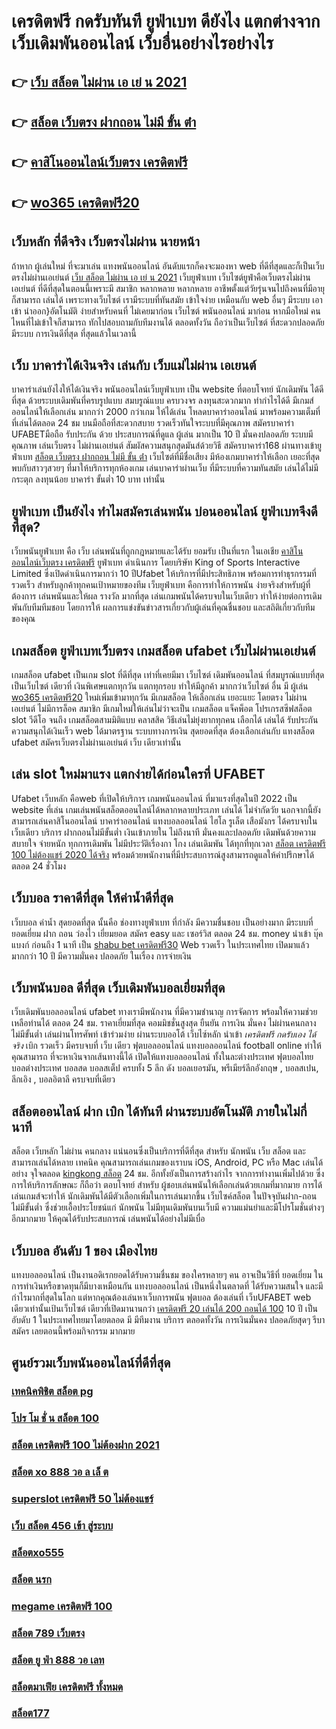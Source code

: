 # เครดิตฟรี กดรับทันที ยูฟ่าเบท ดียังไง แตกต่างจาก เว็บเดิมพันออนไลน์ เว็บอื่นอย่างไรอย่างไร

## 👉 [เว็บ สล็อต ไม่ผ่าน เอ เย่ น 2021](https://mabet.net/)
## 👉 [สล็อต เว็บตรง ฝากถอน ไม่มี ขั้น ต่ํา](https://member.mabet.net/?action=login)
## 👉 [คาสิโนออนไลน์เว็บตรง เครดิตฟรี](https://bio.link/tisawago)
## 👉 [wo365 เครดิตฟรี20](https://mabet.net/20-free-100/)

##  เว็บหลัก  ที่ดีจริง เว็บตรงไม่ผ่าน นายหน้า 

ถ้าหาก ผู้เล่นใหม่ ที่จะมาเล่น แทงพนันออนไลน์ อันดับแรกก็คงจะมองหา web ที่ดีที่สุดและก็เป็นเว็บตรงไม่ผ่านเอเย่นต์   [เว็บ สล็อต ไม่ผ่าน เอ เย่ น 2021](https://member.mabet.net/?action=login)  เว็บยูฟ่าเบท เว็บไซต์ยูฟ่าคือเว็บตรงไม่ผ่านเอเย่นต์  ที่ดีที่สุดในตอนนี้เพราะมี สมาชิก หลากหลาย หลากหลาย อาชีพตั้งแต่วัยรุ่นจนไปถึงคนที่มีอายุก็สามารถ เล่นได้ เพราะทางเว็บไซต์ เรามีระบบที่ทันสมัย  เข้าใจง่าย เหมือนกับ web อื่นๆ มีระบบ เอาเข้า  นำออก}อัตโนมัติ ง่ายสำหรับคนที่ ไม่เคยมาก่อน เว็บไซต์ พนันออนไลน์ มาก่อน หากมือใหม่ คนไหนที่ไม่เข้าใจก็สามารถ ทักไปสอบถามกับทีมงานได้ ตลอดทั้งวัน  ถือว่าเป็นเว็บไซต์ ที่สะดวกปลอดภัย มีระบบ การเงินดีที่สุด ที่สุดแล้วในเวลานี้ 


## เว็บ บาคาร่าได้เงินจริง เล่นกับ เว็บแม่ไม่ผ่าน เอเยนต์

บาคาร่าเล่นยังไงให้ได้เงินจริง พนันออนไลน์เว็บยูฟ่าเบท เป็น website ที่ตอบโจทย์  นักเดิมพัน ได้ดีที่สุด ด้วยระบบเดิมพันที่ครบรูปแบบ สมบรูณ์แบบ ครบวงจร ลงทุนสะดวกมาก  ทำกำไรได้ดี มีเกมส์ออนไลน์ให้เลือกเล่น มากกว่า 2000 กว่าเกม ให้ได้เล่น โหลดบาคาร่าออนไลน์ มาพร้อมความเต็มที่  ที่เล่นได้ตลอด 24 ชม บนมือถือที่สะดวกสบาย รวดเร็วทันใจระบบที่มีคุณภาพ สมัครบาคาร่า UFABETมือถือ รับประกัน ด้วย ประสบการณ์ที่ดูแล ผู้เล่น มากเป็น 10 ปี มั่นคงปลอดภัย ระบบมีคุณภาพ เล่นเว็บตรง ไม่ผ่านเอเย่นต์ สัมผัสความสนุกสุดมันส์ด้วยวิธี สมัครบาคาร่า168 ผ่านทางเข้ายูฟ่าเบท  [สล็อต เว็บตรง ฝากถอน ไม่มี ขั้น ต่ํา](https://bio.link/tisawago) เว็บไซต์ที่มีชื่อเสียง มีห้องเกมบาคาร่าให้เลือก เยอะที่สุด พบกับสาวๆสวยๆ ที่มาให้บริการทุกห้องเกม เล่นบาคาร่าผ่านเว็บ ที่มีระบบที่ความทันสมัย เล่นได้ไม่มี กระตุก  ลงทุนน้อย บาคาร่า ขั้นต่ำ 10 บาท เท่านั้น


## ยูฟ่าเบท เป็นยังไง ทำไมสมัครเล่นพนัน บ่อนออนไลน์ ยูฟ่าเบทจึงดีที่สุด?

 เว็บพนันยูฟ่าเบท คือ  เว็บ  เล่นพนันที่ถูกกฎหมายและได้รับ ยอมรับ  เป็นที่แรก ในเอเชีย  [คาสิโนออนไลน์เว็บตรง เครดิตฟรี](https://mabet.net/20-free-100/) ยูฟ่าเบท  ดำเนินการ โดยบริษัท King of Sports Interactive Limited ซึ่งเปิดดำเนินการมากว่า 10 ปีUfabet ให้บริการที่มีประสิทธิภาพ พร้อมการทำธุรกรรมที่รวดเร็ว สำหรับลูกค้าทุกคนเป้าหมายของทีม เว็บยูฟ่าเบท คือการทำให้การพนัน ง่ายจริงสำหรับผู้ที่ต้องการ เล่นพนันและให้ผล รางวัล มากที่สุด เล่นเกมพนันได้ครบจบในเว็บเดียว ทำให้ง่ายต่อการเดิมพันกับทีมทีมชอบ โดยการให้ ผลการแข่งขันข่าวสารเกี่ยวกับผู้เล่นที่คุณชื่นชอบ และสถิติเกี่ยวกับทีมของคุณ


##  เกมสล็อต  ยูฟ่าเบทเว็บตรง  เกมสล็อต ufabet เว็บไม่ผ่านเอเย่นต์

 เกมสล็อต ufabet  เป็นเกม slot ที่ดีที่สุด เท่าที่เคยมีมา เว็บไซต์  เดิมพันออนไลน์  ที่สมบูรณ์แบบที่สุด เป็นเว็บไซต์ เดียวที่ เงินพิเศษแตกทุกวัน แตกทุกรอบ ทำให้มีลูกค้า มากกว่าเว็บไซต์ อื่น มี ผู้เล่น [wo365 เครดิตฟรี20](https://mabet.net/credit-free-100/) ใหม่เพิ่มเข้ามาทุกวัน มีเกมสล็อต ให้เลือกเล่น เยอะแยะ โดยตรง ไม่ผ่านเอเย่นต์  ไม่มีการล็อค  สมาชิก มีเกมใหม่ให้เล่นไม่ว่าจะเป็น  เกมสล็อต  แจ็คพ็อต  โปรเกรสซีฟสล็อต   slot วีดีโอ จนถึง เกมสล็อตสามมิติแบบ คลาสสิค วิธีเล่นไม่ยุ่งยากทุกคน เลือกได้ เล่นได้ รับประกันความสนุกได้เงินเร็ว  web  ได้มาตรฐาน ระบบทางการเงิน สุดยอดที่สุด ต้องเลือกเล่นกับ  แทงสล็อต ufabet   สมัครเว็บตรงไม่ผ่านเอเย่นต์    เว็บ เดียวเท่านั้น


## เล่น slot ใหม่มาแรง แตกง่ายได้ก่อนใครที่  UFABET

 Ufabet เว็บหลัก คือweb ที่เปิดให้บริการ เกมพนันออนไลน์ ที่มาแรงที่สุดในปี 2022 เป็น website ที่เล่น เกมเล่นพนันสล็อตออนไลน์ได้หลากหลายประเภท  เล่นได้ ไม่จำกัดวัย นอกจากนี้ยังสามารถเล่นคาสิโนออนไลน์ บาคาร่าออนไลน์ แทงบอลออนไลน์ ไฮโล รูเล็ต เสือมังกร ได้ครบจบในเว็บเดียว บริการ ฝากถอนไม่มีขั้นต่ำ  เงินเข้าภายใน  ไม่ถึงนาที มั่นคงและปลอดภัย เดิมพันด้วยความสบายใจ จ่ายหนัก ทุกการเดิมพัน ไม่มีประวัติเรื่องกา โกง  เล่นเดิมพัน ได้ทุกที่ทุกเวลา [สล็อต เครดิตฟรี 100 ไม่ต้องแชร์ 2020 ได้จริง](https://member.mabet.net/?action=login) พร้อมด้วยพนักงานที่มีประสบการณ์สูงสามารถดูแลให้คำปรึกษาได้ตลอด 24 ชั่วโมง


## เว็บบอล ราคาดีที่สุด ให้ค่าน้ำดีที่สุด

เว็บบอล   ค่าน้ำ  สุดยอดที่สุด   นั้นคือ  ช่องทางยูฟ่าเบท  ที่กำลัง   มีความชื่นชอบ  เป็นอย่างมาก มีระบบที่ยอดเยี่ยม  ฝาก  ถอน   ว่องไว  เยี่ยมยอด สมัคร   easy  และ  เซอร์วิส  ตลอด 24 ชม.   money  นำเข้า  บุ๊คแบงก์  ก่อนถึง 1 นาที  เป็น  [shabu bet เครดิตฟรี30](https://mabet.net/pg-slot-credit-free/) Web  รวดเร็ว  ในประเทศไทย  เปิดมาแล้ว มากกว่า  10 ปี มีความมั่นคง ปลอดภัย ในเรื่อง  การจ่ายเงิน 

## เว็บพนันบอล ดีที่สุด เว็บเดิมพันบอลเยี่ยมที่สุด

 เว็บเดิมพันบอลออนไลน์  ufabet  ทางเรามีพนักงาน  ที่มีความชำนาญ  การจัดการ พร้อมให้ความช่วยเหลือท่านได้  ตลอด 24 ชม.  ราคาเยี่ยมที่สุด  คอมมิชชั่นสูงสุด   ยืนยัน  การเงิน  มั่นคง  ไม่ผ่านคนกลาง  ไม่มีขั้นต่ำ   เล่นผ่านโทรศัพท์   เข้าร่วมง่าย  ผ่านระบบออโต้  เว็บไซ์หลัก  นำเข้า  *เครดิตฟรี กดรับเอง ได้จริง*  เบิก  รวดเร็ว  มีครบจบที่ เว็บ เดียว ฟุตบอลออนไลน์ แทงบอลออนไลน์ football online ทำให้คุณสามารถ ที่จะหาเงินจากเส้นทางนี้ได้ เปิดให้แทงบอลออนไลน์ ทั้งในละต่างประเทศ  ฟุตบอลไทย  บอลต่างประเทศ บอลสด บอลสเต็ป  ครบทั้ง 5 ลีก ดัง  บอลเยอรมัน, พรีเมียร์ลีกอังกฤษ ,  บอลสเปน, ลีกเอิง ,  บอลอิตาลี ครบจบที่เดียว

##  สล็อตออนไลน์ ฝาก   เบิก ได้ทันที ผ่านระบบอัตโนมัติ  ภายในไม่กี่นาที 

สล็อต เว็บหลัก ไม่ผ่าน คนกลาง แน่นอนซึ่งเป็นบริการที่ดีที่สุด  สำหรับ นักพนัน เว็บ สล็อต  และสามารถเล่นได้หลาย เทคนิค  คุณสามารถเล่นเกมของเราบน iOS, Android, PC หรือ Mac เล่นได้อย่าง จุใจตลอด [kingkong สล็อต](https://mabet.net/register/) 24 ชม. อีกทั้งยังเป็นการสร้างกำไร จากการทำงานเพิ่มไปด้วย ซึ่งการให้บริการลักษณะ ก็ถือว่า ตอบโจทย์ สำหรับ ผู้ชอบเล่นพนันให้เลือกเล่นด้วยเกมที่มากมาย การได้เล่นเกมส์จะทำให้  นักเดิมพันได้มีตัวเลือกเพิ่มในการเล่นมากขึ้น  เว็บไซค์สล็อต ในปัจจุบันฝาก-ถอนไม่มีขั้นต่ำ ซึ่งช่วยเอื้อประโยชน์แก่ นักพนัน  ไม่มีทุนเดิมพันบนเว็บมี ความแม่นยำและมีโปรโมชั่นต่างๆอีกมากมาย ให้คุณได้รับประสบการณ์  เล่นพนันได้อย่างไม่มีเบื่อ

## เว็บบอล อันดับ 1 ของ เมืองไทย  

 แทงบอลออนไลน์  เป็นงานอดิเรกยอดได้รับความชื่นชม ของใครหลายๆ คน อาจเป็นวิธีที่ ยอดเยี่ยม ในการทำเงินหรือขาดทุนก็มีบางเหมือนกัน  แทงบอลออนไลน์  เป็นหนึ่งในตลาดที่ ได้รับความสนใจ และมีกำไรมากที่สุดในโลก แต่หากคุณต้องเล่นหาเว็บการพนัน ฟุตบอล ต้องเล่นที่ เว็บUFABET   web เดียวเท่านั้นเป้นเว็บไซต์ เดียวที่เปิดมานานกว่า [เครดิตฟรี 20 เล่นได้ 200 ถอนได้ 100](https://mabet.net/register/) 10 ปี เป็นอับดับ 1 ในประเทศไทยมาโดยตลอด มี มีทีมงาน บริการ ตลอดทั้งวัน  การเงินมั่นคง ปลอดภัยสุดๆ รีบาสมัคร เลยตอนนี้พร้อมกิจกรรม  มากมาย 


## ศูนย์รวมเว็บพนันออนไลน์ที่ดีที่สุด

### [เทคนิคพิชิต สล็อต pg](https://atom.io/themes/MABET.net%20แจกโบนัส%20pxj%20เครดิตฟรี%20008%20สล็อต%20สล็อตแตกหนัก%2020รับ100)
### [โปร โม ชั่ น สล็อต 100](https://atom.io/themes/MABET.net%20แจกโบนัส%20theonebet%20เครดิตฟรี%20008%20สล็อต%20สล็อตแตกหนัก%2020รับ100)
### [สล็อต เครดิตฟรี 100 ไม่ต้องฝาก 2021](https://atom.io/themes/MABET.net%20แจกโบนัส%20databet88%20เครดิตฟรี%20008%20สล็อต%20สล็อตแตกหนัก%2020รับ100)
### [สล็อต xo 888 วอ ล เล็ ต](https://atom.io/themes/MABET.net%20แจกโบนัส%20เข้า%20สู่ระบบ%20สล็อต%20666%20008%20สล็อต%20สล็อตแตกหนัก%2020รับ100)
### [superslot เครดิตฟรี 50 ไม่ต้องแชร์](https://atom.io/themes/MABET.net%20แจกโบนัส%20เว็บสล็อต%20เครดิตฟรี%20100%20ไม่ต้องแชร์%20008%20สล็อต%20สล็อตแตกหนัก%2020รับ100)
### [เว็บ สล็อต 456 เข้า สู่ระบบ](https://atom.io/themes/MABET.net%20แจกโบนัส%20รวม%20เว็บ%20สล็อต%20ออ%20โต้%20pg%20008%20สล็อต%20สล็อตแตกหนัก%2020รับ100)
### [สล็อตxo555](https://atom.io/themes/MABET.net%20แจกโบนัส%20ae%20gaming%20เครดิตฟรี100%20008%20สล็อต%20สล็อตแตกหนัก%2020รับ100)
### [สล็อต นรก](https://atom.io/themes/MABET.net%20แจกโบนัส%20ยืนยันเบอร์%20รับ%20เครดิตฟรี%20188%20008%20สล็อต%20สล็อตแตกหนัก%2020รับ100)
### [megame เครดิตฟรี 100](https://atom.io/themes/MABET.net%20แจกโบนัส%20สล็อต889%20008%20สล็อต%20สล็อตแตกหนัก%2020รับ100)
### [สล็อต 789 เว็บตรง](https://atom.io/themes/MABET.net%20แจกโบนัส%20สล็อต%20168g%20008%20สล็อต%20สล็อตแตกหนัก%2020รับ100)
### [สล็อต ยู ฟ่า 888 วอ เลท](https://atom.io/themes/MABET.net%20แจกโบนัส%20สล็อตxo%20โอน%20ผ่าน%20วอ%20เลท%20ไม่มีขั้นต่ํา%20008%20สล็อต%20สล็อตแตกหนัก%2020รับ100)
### [สล็อตมาเฟีย เครดิตฟรี ทั้งหมด](https://atom.io/themes/MABET.net%20แจกโบนัส%20เครดิตฟรี%20สล็อต%20008%20สล็อต%20สล็อตแตกหนัก%2020รับ100)
### [สล็อต177](https://atom.io/themes/MABET.net%20แจกโบนัส%20สล็อต%20ยืนยัน%20otp%20รับเครดิตฟรีล่าสุด%20008%20สล็อต%20สล็อตแตกหนัก%2020รับ100)
